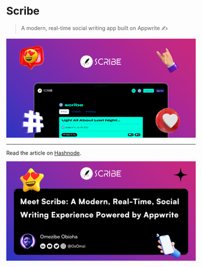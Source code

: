 # Scribe

> A modern, real-time social writing app built on Appwrite ✍

![](./screenshots/scribe-poster.png)

---

Read the article on [Hashnode](https://omzi.hashnode.dev/meet-scribe-a-modern-real-time-social-writing-experience-powered-by-appwrite).

![](./screenshots/hashnode-article-cover.png)

